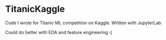 # TitanicKaggle
Code I wrote for Titanic ML competition on Kaggle.
Written with JupyterLab

Could do better with EDA and feature engineering :(
